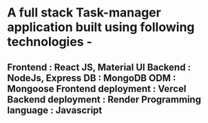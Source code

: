# A full stack Task-manager application built using following technologies -

## Frontend : React JS, Material UI Backend : NodeJs, Express DB : MongoDB ODM : Mongoose Frontend deployment : Vercel Backend deployment : Render Programming language : Javascript
